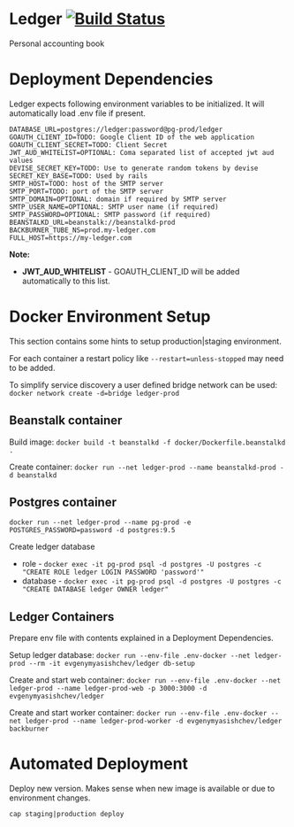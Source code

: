 # Ledger [<img src="https://travis-ci.org/evgeny-myasishchev/ledger.svg?branch=master" alt="Build Status" />](https://travis-ci.org/evgeny-myasishchev/ledger)

Personal accounting book

# Deployment Dependencies

Ledger expects following environment variables to be initialized. It will automatically load .env file if present.

```
DATABASE_URL=postgres://ledger:password@pg-prod/ledger
GOAUTH_CLIENT_ID=TODO: Google Client ID of the web application
GOAUTH_CLIENT_SECRET=TODO: Client Secret
JWT_AUD_WHITELIST=OPTIONAL: Coma separated list of accepted jwt aud values
DEVISE_SECRET_KEY=TODO: Use to generate random tokens by devise
SECRET_KEY_BASE=TODO: Used by rails
SMTP_HOST=TODO: host of the SMTP server
SMTP_PORT=TODO: port of the SMTP server
SMTP_DOMAIN=OPTIONAL: domain if required by SMTP server
SMTP_USER_NAME=OPTIONAL: SMTP user name (if required)
SMTP_PASSWORD=OPTIONAL: SMTP password (if required)
BEANSTALKD_URL=beanstalk://beanstalkd-prod
BACKBURNER_TUBE_NS=prod.my-ledger.com
FULL_HOST=https://my-ledger.com
```

**Note:**

* **JWT_AUD_WHITELIST** - GOAUTH_CLIENT_ID will be added automatically to this list.

# Docker Environment Setup

This section contains some hints to setup production|staging environment.

For each container a restart policy like ```--restart=unless-stopped``` may need to be added.

To simplify service discovery a user defined bridge network can be used:
```docker network create -d=bridge ledger-prod```

## Beanstalk container

Build image: ```docker build -t beanstalkd -f docker/Dockerfile.beanstalkd .```

Create container: ```docker run --net ledger-prod --name beanstalkd-prod -d beanstalkd```

## Postgres container
```docker run --net ledger-prod --name pg-prod -e POSTGRES_PASSWORD=password -d postgres:9.5```

Create ledger database
* role - ```docker exec -it pg-prod psql -d postgres -U postgres -c "CREATE ROLE ledger LOGIN PASSWORD 'password'"```
* database - ```docker exec -it pg-prod psql -d postgres -U postgres -c "CREATE DATABASE ledger OWNER ledger"```

## Ledger Containers

Prepare env file with contents explained in a Deployment Dependencies.

Setup ledger database: ```docker run --env-file .env-docker --net ledger-prod --rm -it evgenymyasishchev/ledger db-setup```

Create and start web container: ```docker run --env-file .env-docker --net ledger-prod --name ledger-prod-web -p 3000:3000 -d evgenymyasishchev/ledger```

Create and start worker container: ```docker run --env-file .env-docker --net ledger-prod --name ledger-prod-worker -d evgenymyasishchev/ledger backburner```

# Automated Deployment

Deploy new version. Makes sense when new image is available or due to environment changes.

```
cap staging|production deploy
```
